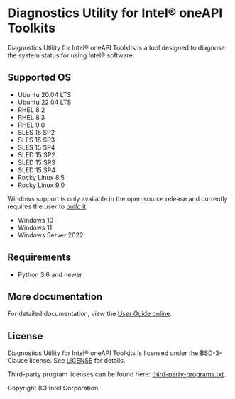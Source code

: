 # Diagnostics Utility for Intel® oneAPI Toolkits

Diagnostics Utility for Intel® oneAPI Toolkits is a tool designed to diagnose the system status for using Intel® software.

## Supported OS

- Ubuntu 20.04 LTS
- Ubuntu 22.04 LTS
- RHEL 8.2
- RHEL 8.3
- RHEL 9.0
- SLES 15 SP2
- SLES 15 SP3
- SLES 15 SP4
- SLED 15 SP2
- SLED 15 SP3
- SLED 15 SP4
- Rocky Linux 8.5
- Rocky Linux 9.0

Windows support is only available in the open source release and currently requires the user to [build it](HOW_TO_BUILD_THE_PROJECT-Windows.md)
- Windows 10
- Windows 11
- Windows Server 2022
## Requirements

- Python 3.6 and newer

## More documentation

For detailed documentation, view the
[User Guide online](https://www.intel.com/content/www/us/en/develop/documentation/diagnostic-utility-user-guide/top.html).

## License

Diagnostics Utility for Intel® oneAPI Toolkits is licensed under the BSD-3-Clause license.
See [LICENSE](licensing/LICENSE) for details.

Third-party program licenses can be found here: [third-party-programs.txt](licensing/third-party-programs.txt).

Copyright (C) Intel Corporation
